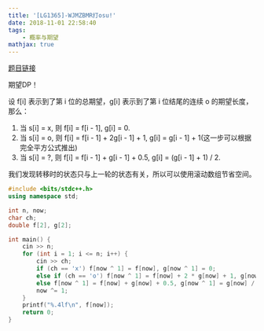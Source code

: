 ```yaml
---
title: '[LG1365]-WJMZBMR打osu!'
date: 2018-11-01 22:58:40
tags: 
    - 概率与期望
mathjax: true
---
```


[题目链接](https://www.luogu.org/problemnew/show/P1365)

期望DP！

设 f[i] 表示到了第 i 位的总期望，g[i] 表示到了第 i 位结尾的连续 o 的期望长度，那么：

1. 当 s[i] = x, 则 f[i] = f[i - 1], g[i] = 0.
2. 当 s[i] = o, 则 f[i] = f[i - 1] + 2g[i - 1] + 1, g[i] = g[i - 1] + 1(这一步可以根据完全平方公式推出)
3. 当 s[i] = ?, 则 f[i] = f[i - 1] + g[i - 1] + 0.5, g[i] = (g[i - 1] + 1) / 2.

我们发现转移时的状态只与上一轮的状态有关，所以可以使用滚动数组节省空间。

``` c++
#include <bits/stdc++.h>
using namespace std;

int n, now;
char ch;
double f[2], g[2];

int main() {
    cin >> n;
    for (int i = 1; i <= n; i++) {
        cin >> ch;
        if (ch == 'x') f[now ^ 1] = f[now], g[now ^ 1] = 0;
        else if (ch == 'o') f[now ^ 1] = f[now] + 2 * g[now] + 1, g[now ^ 1] = g[now] + 1;
        else f[now ^ 1] = f[now] + g[now] + 0.5, g[now ^ 1] = g[now] / 2 + 0.5;
        now ^= 1;
    }
    printf("%.4lf\n", f[now]);
    return 0;
}
```